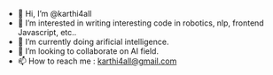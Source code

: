 - 👋 Hi, I’m @karthi4all
- 👀 I’m interested in writing interesting code in robotics, nlp, frontend Javascript, etc..
- 🌱 I’m currently doing arificial intelligence.
- 💞️ I’m looking to collaborate on AI field.
- 📫 How to reach me : karthi4all@gmail.com

<!---
karthi4all/karthi4all is a ✨ special ✨ repository because its `README.md` (this file) appears on your GitHub profile.
You can click the Preview link to take a look at your changes.
--->
